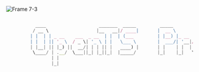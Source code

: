 

![Frame 7-3](https://github.com/opentypescript/.github/assets/73933669/f04b64a8-9907-4885-84e0-82341b05226e)


```Typescript

           ____                    _______  _____         _____              _              _        
          / __ \                  |__   __|/ ____|       |  __ \            (_)            | |       
         | |  | | _ __    ___  _ __  | |  | (___         | |__) |_ __  ___   _   ___   ___ | |_  ___ 
         | |  | || '_ \  / _ \| '_ \ | |   \___ \        |  ___/| '__|/ _ \ | | / _ \ / __|| __|/ __|
         | |__| || |_) ||  __/| | | || |   ____) |       | |    | |  | (_) || ||  __/| (__ | |_ \__ \
          \____/ | .__/  \___||_| |_||_|  |_____/        |_|    |_|   \___/ | | \___| \___| \__||___/
                 | |                                                       _/ |                      
                 |_|                                                      |__/                       
```








<!--






**Here are some ideas to get you started:**

🙋‍♀️ A short introduction - what is your organization all about?
🌈 Contribution guidelines - how can the community get involved?
👩‍💻 Useful resources - where can the community find your docs? Is there anything else the community should know?
🍿 Fun facts - what does your team eat for breakfast?
🧙 Remember, you can do mighty things with the power of [Markdown](https://docs.github.com/github/writing-on-github/getting-started-with-writing-and-formatting-on-github/basic-writing-and-formatting-syntax)
-->
